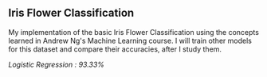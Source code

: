 <h2>Iris Flower Classification</h2>

My implementation of the basic Iris Flower Classification using the concepts learned in Andrew Ng's Machine Learning course. I will train other models for this dataset and compare their accuracies, after I study them.

_Logistic Regression : 93.33%_
